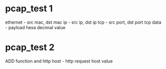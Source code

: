 # pcap_test 1
ethernet - src mac, dst mac
ip - src ip, dst ip
tcp - src port, dst port
tcp data - payload hexa decimal value

# pcap_test 2
ADD
function and
http host - http request host value
